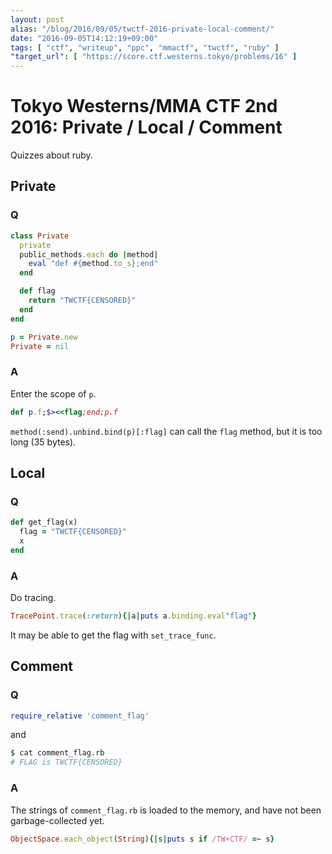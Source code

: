 ```yaml
---
layout: post
alias: "/blog/2016/09/05/twctf-2016-private-local-comment/"
date: "2016-09-05T14:12:19+09:00"
tags: [ "ctf", "writeup", "ppc", "mmactf", "twctf", "ruby" ]
"target_url": [ "https://score.ctf.westerns.tokyo/problems/16" ]
---
```


# Tokyo Westerns/MMA CTF 2nd 2016: Private / Local / Comment

Quizzes about ruby.

## Private

### Q

``` ruby
class Private
  private
  public_methods.each do |method|
    eval "def #{method.to_s};end"
  end

  def flag
    return "TWCTF{CENSORED}"
  end
end

p = Private.new
Private = nil
```

### A

Enter the scope of `p`.

``` ruby
def p.f;$><<flag;end;p.f
```

`method(:send).unbind.bind(p)[:flag]` can call the `flag` method, but it is too long ($35$ bytes).

## Local

### Q

``` ruby
def get_flag(x)
  flag = "TWCTF{CENSORED}"
  x
end
```

### A

Do tracing.

``` ruby
TracePoint.trace(:return){|a|puts a.binding.eval"flag"}
```

It may be able to get the flag with `set_trace_func`.

## Comment

### Q

``` ruby
require_relative 'comment_flag'
```

and

``` sh
$ cat comment_flag.rb
# FLAG is TWCTF{CENSORED}
```

### A

The strings of `comment_flag.rb` is loaded to the memory, and have not been garbage-collected yet.

``` ruby
ObjectSpace.each_object(String){|s|puts s if /TW+CTF/ =~ s}
```
